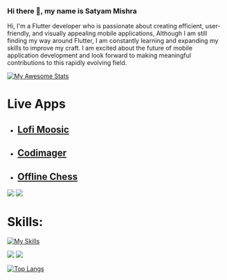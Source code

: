 ### Hi there 👋, my name is **Satyam Mishra**



Hi, I'm a Flutter developer who is passionate about creating efficient, user-friendly, and visually appealing mobile applications, Although I am still finding my way around Flutter, I am constantly learning and expanding my skills to improve my craft. I am excited about the future of mobile application development and look forward to making meaningful contributions to this rapidly evolving field.

[![My Awesome Stats](https://awesome-github-stats.azurewebsites.net/user-stats/MSatyam-Mishra?cardType=github&theme=github-dark&preferLogin=false)](https://git.io/awesome-stats-card)
# Live Apps

 - ## [Lofi Moosic](https://lofi-moosic.web.app/)

 - ## [Codimager](https://codimager.web.app/)

 - ## [Offline Chess](https://offline-chess.web.app/)

![](https://raw.githubusercontent.com/MSatyam-Mishra/github-stats/master/generated/overview.svg#gh-dark-mode-only)
![](https://raw.githubusercontent.com/MSatyam-Mishra/github-stats/master/generated/overview.svg#gh-light-mode-only)

# Skills: 
[![My Skills](https://skillicons.dev/icons?i=flutter,dart,firebase,html,python&theme=light)](https://skillicons.dev)

![](https://raw.githubusercontent.com/MSatyam-Mishra/github-stats/master/generated/languages.svg#gh-dark-mode-only)
![](https://raw.githubusercontent.com/MSatyam-Mishra/github-stats/master/generated/languages.svg#gh-light-mode-only)


[![Top Langs](https://github-readme-stats.vercel.app/api/top-langs/?username=MSatyam-Mishra)](https://github.com/anuraghazra/github-readme-stats)



